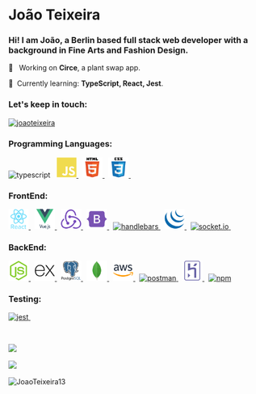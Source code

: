 
<h1 align="left">João Teixeira</h1>
<h3 align="left">Hi! I am João, a Berlin based full stack web developer with a background in Fine Arts and Fashion Design.</h3>

🌱 &nbsp; Working on **Circe**, a plant swap app.

🧮 &nbsp;Currently learning: **TypeScript, React, Jest**.


<h3 align="left">Let's keep in touch: </h3>
<p align="left">
<a href="https://www.linkedin.com/in/joao-teixeira-dev/" target="blank"><img align="center" src="https://cdn.jsdelivr.net/npm/simple-icons@3.0.1/icons/linkedin.svg" alt="joaoteixeira" height="30" width="40" /></a>
</p>


<h3 align="left">Programming Languages:</h3>
<p align="left> 
          <a href="https://www.typescriptlang.org/" target="_blank"> <img src="https://cdn.jsdelivr.net/gh/devicons/devicon/icons/typescript/typescript-original.svg" alt="typescript" width="40" height="40"  /> </a> 
&nbsp;
  <a href="https://developer.mozilla.org/en-US/docs/Web/JavaScript" target="_blank"> <img src="https://raw.githubusercontent.com/devicons/devicon/c5378d6c2510ffa0b3e4475af95618a8048d6cf1/icons/javascript/javascript-plain.svg" alt="javascript" width="40" height="40"/> </a> &nbsp;
    <a href="https://www.w3.org/html/" target="_blank"> <img src="https://raw.githubusercontent.com/devicons/devicon/c5378d6c2510ffa0b3e4475af95618a8048d6cf1/icons/html5/html5-original-wordmark.svg" alt="html5" width="40" height="40"/> </a> &nbsp;
    <a href="https://www.w3schools.com/css/" target="_blank"> <img src="https://raw.githubusercontent.com/devicons/devicon/c5378d6c2510ffa0b3e4475af95618a8048d6cf1/icons/css3/css3-original-wordmark.svg" alt="css3" width="40" height="40"/> </a> &nbsp;
          
</p>

<h3 align="left">FrontEnd:</h3>
<p align="left">   
    <a href="https://reactjs.org/" target="_blank"> <img src="https://raw.githubusercontent.com/devicons/devicon/c5378d6c2510ffa0b3e4475af95618a8048d6cf1/icons/react/react-original-wordmark.svg" alt="react" width="40" height="40"/> </a> &nbsp;
    <a href="https://vuejs.org/" target="_blank"> <img src="https://raw.githubusercontent.com/devicons/devicon/c5378d6c2510ffa0b3e4475af95618a8048d6cf1/icons/vuejs/vuejs-original-wordmark.svg" alt="vuejs" width="40" height="40"/> </a> &nbsp;
    <a href="https://redux.js.org" target="_blank"> <img src="https://raw.githubusercontent.com/devicons/devicon/c5378d6c2510ffa0b3e4475af95618a8048d6cf1/icons/redux/redux-original.svg" alt="redux" width="40" height="40"/> </a> &nbsp;
    <a href="https://getbootstrap.com" target="_blank"> <img src="https://raw.githubusercontent.com/devicons/devicon/c5378d6c2510ffa0b3e4475af95618a8048d6cf1/icons/bootstrap/bootstrap-plain.svg" alt="bootstrap" width="40" height="40"/> </a> &nbsp;
     <a href="https://handlebarsjs.com/" target="_blank"> <img src="https://cdn.jsdelivr.net/gh/devicons/devicon/icons/handlebars/handlebars-original.svg" alt="handlebars" width="40" height="40"/> </a> &nbsp; 
     <a href="https://jquery.com/" target="_blank"> <img src="https://raw.githubusercontent.com/izumin5210/emojipack-for-devicon/master/png/jquery.png" alt="jQuery" width="40" height="40"/> </a> &nbsp;
     <a href="https://socket.io/" target="_blank"> <img src="https://cdn.jsdelivr.net/gh/devicons/devicon/icons/socketio/socketio-original.svg" alt="socket.io" width="40" height="40"/> </a> &nbsp;
       
</p>
    
   


<h3 align="left">BackEnd:</h3>
<p align="left"> 
    <a href="https://nodejs.org" target="_blank"> <img src="https://raw.githubusercontent.com/devicons/devicon/c5378d6c2510ffa0b3e4475af95618a8048d6cf1/icons/nodejs/nodejs-original.svg" alt="nodejs" width="40" height="40"/> </a> &nbsp;
    <a href="https://expressjs.com" target="_blank"> <img src="https://raw.githubusercontent.com/devicons/devicon/c5378d6c2510ffa0b3e4475af95618a8048d6cf1/icons/express/express-original.svg" alt="express" width="40" height="40"/> </a>  &nbsp;
    <a href="https://www.postgresql.org" target="_blank"> <img src="https://raw.githubusercontent.com/devicons/devicon/c5378d6c2510ffa0b3e4475af95618a8048d6cf1/icons/postgresql/postgresql-original-wordmark.svg" alt="postgresql" width="40" height="40"/> </a> &nbsp;
    <a href="https://www.mongodb.com/" target="_blank"> <img src="https://raw.githubusercontent.com/izumin5210/emojipack-for-devicon/master/png/mongodb.png" alt="mongodb" width="40" height="40"/> </a> &nbsp;
    <a href="https://aws.amazon.com" target="_blank"> <img src="https://raw.githubusercontent.com/devicons/devicon/c5378d6c2510ffa0b3e4475af95618a8048d6cf1/icons/amazonwebservices/amazonwebservices-original-wordmark.svg" alt="aws" width="40" height="40"/> </a> &nbsp;
    <a href="https://postman.com" target="_blank"> <img src="https://www.vectorlogo.zone/logos/getpostman/getpostman-icon.svg" alt="postman" width="40" height="40"/> </a> &nbsp;
     <a href="https://www.heroku.com/" target="_blank"> <img src="https://raw.githubusercontent.com/izumin5210/emojipack-for-devicon/master/png/heroku.png" alt="heroku" width="40" height="40"/> </a> &nbsp;
     <a href="https://www.npmjs.com/" target="_blank"> <img src="https://cdn.jsdelivr.net/gh/devicons/devicon/icons/npm/npm-original-wordmark.svg" alt="npm" width="40" height="40" /></a> &nbsp;

</p>
    
   


<h3 align="left">Testing:</h3>
<p align="left">
     <a href="https://jestjs.io/" target="_blank"> <img src="https://cdn.jsdelivr.net/gh/devicons/devicon/icons/jest/jest-plain.svg" alt="jest" width="40" height="40"/> </a> &nbsp; 
    
</p>
    

<br/>

![](https://komarev.com/ghpvc/?username=JoaoTeixeira13&color=blue&style=plastic&label=👀)

 <p><img height="150em" src="https://github-readme-stats.vercel.app/api/top-langs/?username=JoaoTeixeira13&layout=compact&theme=dark"/></p>




 <p><img align="left" src="https://github-readme-streak-stats.herokuapp.com/?user=JoaoTeixeira13" alt="JoaoTeixeira13" /></p> <br/>















<!---
JoaoTeixeira13/JoaoTeixeira13 is a ✨ special ✨ repository because its `README.md` (this file) appears on your GitHub profile.
You can click the Preview link to take a look at your changes.
--->
